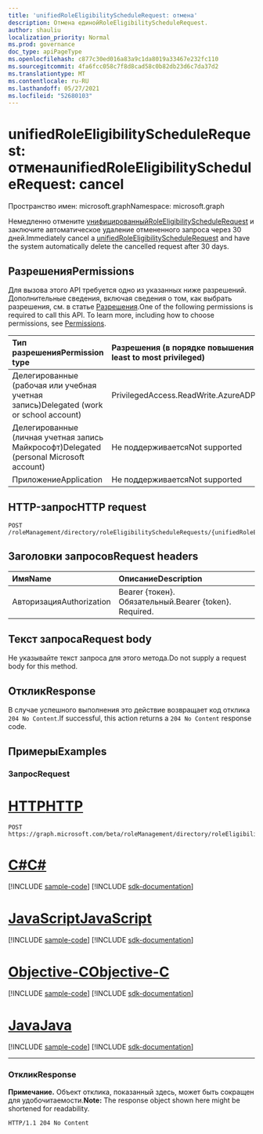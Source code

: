 ```yaml
---
title: 'unifiedRoleEligibilityScheduleRequest: отмена'
description: Отмена единойRoleEligibilityScheduleRequest.
author: shauliu
localization_priority: Normal
ms.prod: governance
doc_type: apiPageType
ms.openlocfilehash: c877c30ed016a83a9c1da8019a33467e232fc110
ms.sourcegitcommit: 4fa6fcc058c7f8d8cad58c0b82db23d6c7da37d2
ms.translationtype: MT
ms.contentlocale: ru-RU
ms.lasthandoff: 05/27/2021
ms.locfileid: "52680103"
---
```

# <a name="unifiedroleeligibilityschedulerequest-cancel"></a><span data-ttu-id="dda45-103">unifiedRoleEligibilityScheduleRequest: отмена</span><span class="sxs-lookup"><span data-stu-id="dda45-103">unifiedRoleEligibilityScheduleRequest: cancel</span></span>
<span data-ttu-id="dda45-104">Пространство имен: microsoft.graph</span><span class="sxs-lookup"><span data-stu-id="dda45-104">Namespace: microsoft.graph</span></span>

<span data-ttu-id="dda45-105">Немедленно отмените [унифицированныйRoleEligibilityScheduleRequest](../resources/unifiedroleeligibilityschedulerequest.md) и заключите автоматическое удаление отмененного запроса через 30 дней.</span><span class="sxs-lookup"><span data-stu-id="dda45-105">Immediately cancel a [unifiedRoleEligibilityScheduleRequest](../resources/unifiedroleeligibilityschedulerequest.md) and have the system automatically delete the cancelled request after 30 days.</span></span>

## <a name="permissions"></a><span data-ttu-id="dda45-106">Разрешения</span><span class="sxs-lookup"><span data-stu-id="dda45-106">Permissions</span></span>
<span data-ttu-id="dda45-p101">Для вызова этого API требуется одно из указанных ниже разрешений. Дополнительные сведения, включая сведения о том, как выбрать разрешения, см. в статье [Разрешения](/graph/permissions-reference).</span><span class="sxs-lookup"><span data-stu-id="dda45-p101">One of the following permissions is required to call this API. To learn more, including how to choose permissions, see [Permissions](/graph/permissions-reference).</span></span>

|<span data-ttu-id="dda45-109">Тип разрешения</span><span class="sxs-lookup"><span data-stu-id="dda45-109">Permission type</span></span>|<span data-ttu-id="dda45-110">Разрешения (в порядке повышения привилегий)</span><span class="sxs-lookup"><span data-stu-id="dda45-110">Permissions (from least to most privileged)</span></span>|
|:---|:---|
|<span data-ttu-id="dda45-111">Делегированные (рабочая или учебная учетная запись)</span><span class="sxs-lookup"><span data-stu-id="dda45-111">Delegated (work or school account)</span></span>|<span data-ttu-id="dda45-112">PrivilegedAccess.ReadWrite.AzureAD</span><span class="sxs-lookup"><span data-stu-id="dda45-112">PrivilegedAccess.ReadWrite.AzureAD</span></span>|
|<span data-ttu-id="dda45-113">Делегированные (личная учетная запись Майкрософт)</span><span class="sxs-lookup"><span data-stu-id="dda45-113">Delegated (personal Microsoft account)</span></span>|<span data-ttu-id="dda45-114">Не поддерживается</span><span class="sxs-lookup"><span data-stu-id="dda45-114">Not supported</span></span>|
|<span data-ttu-id="dda45-115">Приложение</span><span class="sxs-lookup"><span data-stu-id="dda45-115">Application</span></span>|<span data-ttu-id="dda45-116">Не поддерживается</span><span class="sxs-lookup"><span data-stu-id="dda45-116">Not supported</span></span>|

## <a name="http-request"></a><span data-ttu-id="dda45-117">HTTP-запрос</span><span class="sxs-lookup"><span data-stu-id="dda45-117">HTTP request</span></span>

<!-- {
  "blockType": "ignored"
}
-->
``` http
POST /roleManagement/directory/roleEligibilityScheduleRequests/{unifiedRoleEligibilityScheduleRequestsId}/cancel
```

## <a name="request-headers"></a><span data-ttu-id="dda45-118">Заголовки запросов</span><span class="sxs-lookup"><span data-stu-id="dda45-118">Request headers</span></span>
|<span data-ttu-id="dda45-119">Имя</span><span class="sxs-lookup"><span data-stu-id="dda45-119">Name</span></span>|<span data-ttu-id="dda45-120">Описание</span><span class="sxs-lookup"><span data-stu-id="dda45-120">Description</span></span>|
|:---|:---|
|<span data-ttu-id="dda45-121">Авторизация</span><span class="sxs-lookup"><span data-stu-id="dda45-121">Authorization</span></span>|<span data-ttu-id="dda45-p102">Bearer {токен}. Обязательный.</span><span class="sxs-lookup"><span data-stu-id="dda45-p102">Bearer {token}. Required.</span></span>|

## <a name="request-body"></a><span data-ttu-id="dda45-124">Текст запроса</span><span class="sxs-lookup"><span data-stu-id="dda45-124">Request body</span></span>
<span data-ttu-id="dda45-125">Не указывайте текст запроса для этого метода.</span><span class="sxs-lookup"><span data-stu-id="dda45-125">Do not supply a request body for this method.</span></span>

## <a name="response"></a><span data-ttu-id="dda45-126">Отклик</span><span class="sxs-lookup"><span data-stu-id="dda45-126">Response</span></span>

<span data-ttu-id="dda45-127">В случае успешного выполнения это действие возвращает код отклика `204 No Content`.</span><span class="sxs-lookup"><span data-stu-id="dda45-127">If successful, this action returns a `204 No Content` response code.</span></span>

## <a name="examples"></a><span data-ttu-id="dda45-128">Примеры</span><span class="sxs-lookup"><span data-stu-id="dda45-128">Examples</span></span>

### <a name="request"></a><span data-ttu-id="dda45-129">Запрос</span><span class="sxs-lookup"><span data-stu-id="dda45-129">Request</span></span>

# <a name="http"></a>[<span data-ttu-id="dda45-130">HTTP</span><span class="sxs-lookup"><span data-stu-id="dda45-130">HTTP</span></span>](#tab/http)
<!-- {
  "blockType": "request",
  "name": "unifiedroleeligibilityschedulerequest_cancel"
}
-->
``` http
POST https://graph.microsoft.com/beta/roleManagement/directory/roleEligibilityScheduleRequests/{unifiedRoleEligibilityScheduleRequestsId}/cancel
```
# <a name="c"></a>[<span data-ttu-id="dda45-131">C#</span><span class="sxs-lookup"><span data-stu-id="dda45-131">C#</span></span>](#tab/csharp)
[!INCLUDE [sample-code](../includes/snippets/csharp/unifiedroleeligibilityschedulerequest-cancel-csharp-snippets.md)]
[!INCLUDE [sdk-documentation](../includes/snippets/snippets-sdk-documentation-link.md)]

# <a name="javascript"></a>[<span data-ttu-id="dda45-132">JavaScript</span><span class="sxs-lookup"><span data-stu-id="dda45-132">JavaScript</span></span>](#tab/javascript)
[!INCLUDE [sample-code](../includes/snippets/javascript/unifiedroleeligibilityschedulerequest-cancel-javascript-snippets.md)]
[!INCLUDE [sdk-documentation](../includes/snippets/snippets-sdk-documentation-link.md)]

# <a name="objective-c"></a>[<span data-ttu-id="dda45-133">Objective-C</span><span class="sxs-lookup"><span data-stu-id="dda45-133">Objective-C</span></span>](#tab/objc)
[!INCLUDE [sample-code](../includes/snippets/objc/unifiedroleeligibilityschedulerequest-cancel-objc-snippets.md)]
[!INCLUDE [sdk-documentation](../includes/snippets/snippets-sdk-documentation-link.md)]

# <a name="java"></a>[<span data-ttu-id="dda45-134">Java</span><span class="sxs-lookup"><span data-stu-id="dda45-134">Java</span></span>](#tab/java)
[!INCLUDE [sample-code](../includes/snippets/java/unifiedroleeligibilityschedulerequest-cancel-java-snippets.md)]
[!INCLUDE [sdk-documentation](../includes/snippets/snippets-sdk-documentation-link.md)]

---



### <a name="response"></a><span data-ttu-id="dda45-135">Отклик</span><span class="sxs-lookup"><span data-stu-id="dda45-135">Response</span></span>
<span data-ttu-id="dda45-136">**Примечание.** Объект отклика, показанный здесь, может быть сокращен для удобочитаемости.</span><span class="sxs-lookup"><span data-stu-id="dda45-136">**Note:** The response object shown here might be shortened for readability.</span></span>
<!-- {
  "blockType": "response",
  "truncated": true
}
-->
``` http
HTTP/1.1 204 No Content
```

